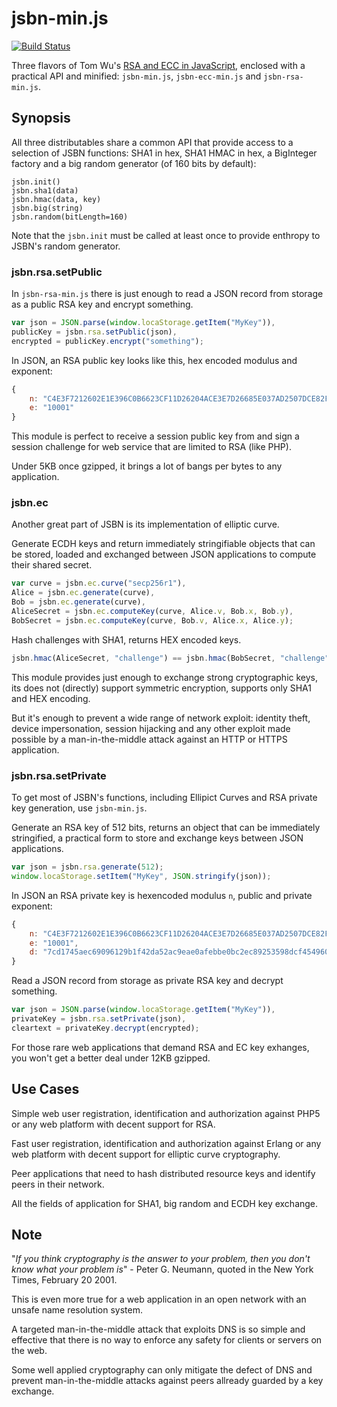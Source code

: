 jsbn-min.js
===
[![Build Status](https://travis-ci.org/laurentszyster/jsbn-min.js.svg)](https://travis-ci.org/laurentszyster/jsbn-min.js)

Three flavors of Tom Wu's [RSA and ECC in JavaScript](http://www-cs-students.stanford.edu/~tjw/jsbn/), enclosed with a practical API and minified: `jsbn-min.js`, `jsbn-ecc-min.js` and `jsbn-rsa-min.js`.

Synopsis
---
All three distributables share a common API that provide access to a selection of JSBN functions: SHA1 in hex, SHA1 HMAC in hex, a BigInteger factory and a big random generator (of 160 bits by default):

~~~
jsbn.init()
jsbn.sha1(data)
jsbn.hmac(data, key)
jsbn.big(string)
jsbn.random(bitLength=160)
~~~

Note that the `jsbn.init` must be called at least once to provide enthropy to JSBN's random generator.

### jsbn.rsa.setPublic

In `jsbn-rsa-min.js` there is just enough to read a JSON record from storage as a public RSA key and encrypt something.

~~~javascript
var json = JSON.parse(window.locaStorage.getItem("MyKey")),
publicKey = jsbn.rsa.setPublic(json),
encrypted = publicKey.encrypt("something");
~~~

In JSON, an RSA public key looks like this, hex encoded modulus and exponent:

~~~javascript
{
    n: "C4E3F7212602E1E396C0B6623CF11D26204ACE3E7D26685E037AD2507DCE82FC28F2D5F8A67FC3AFAB89A6D818D1F4C28CFA548418BD9F8E7426789A67E73E41",
    e: "10001"
}
~~~

This module is perfect to receive a session public key from and sign a session challenge for web service that are limited to RSA (like PHP).

Under 5KB once gzipped, it brings a lot of bangs per bytes to any application.

### jsbn.ec

Another great part of JSBN is its implementation of elliptic curve.

Generate ECDH keys and return immediately stringifiable objects that can be stored, loaded and exchanged between JSON applications to compute their shared secret.

~~~javascript
var curve = jsbn.ec.curve("secp256r1"),
Alice = jsbn.ec.generate(curve),
Bob = jsbn.ec.generate(curve),
AliceSecret = jsbn.ec.computeKey(curve, Alice.v, Bob.x, Bob.y),
BobSecret = jsbn.ec.computeKey(curve, Bob.v, Alice.x, Alice.y);
~~~

Hash challenges with SHA1, returns HEX encoded keys.

~~~javascript
jsbn.hmac(AliceSecret, "challenge") == jsbn.hmac(BobSecret, "challenge");
~~~

This module provides just enough to exchange strong cryptographic keys, its does not (directly) support symmetric encryption, supports only SHA1 and HEX encoding.

But it's enough to prevent a wide range of network exploit: identity theft, device impersonation, session hijacking and any other exploit made possible by a man-in-the-middle attack against an HTTP or HTTPS application. 

### jsbn.rsa.setPrivate

To get most of JSBN's functions, including Ellipict Curves and RSA private key generation, use `jsbn-min.js`.

Generate an RSA key of 512 bits, returns an object that can be immediately stringified, a practical form to store and exchange keys between JSON applications.

~~~javascript
var json = jsbn.rsa.generate(512);
window.locaStorage.setItem("MyKey", JSON.stringify(json));
~~~

In JSON an RSA private key is hexencoded modulus `n`, public and private exponent:

~~~javascript
{
    n: "C4E3F7212602E1E396C0B6623CF11D26204ACE3E7D26685E037AD2507DCE82FC28F2D5F8A67FC3AFAB89A6D818D1F4C28CFA548418BD9F8E7426789A67E73E41",
    e: "10001",
    d: "7cd1745aec69096129b1f42da52ac9eae0afebbe0bc2ec89253598dcf454960e3e5e4ec9f8c87202b986601dd167253ee3fb3fa047e14f1dfd5ccd37e931b29d"
}
~~~

Read a JSON record from storage as private RSA key and decrypt something.

~~~javascript
var json = JSON.parse(window.locaStorage.getItem("MyKey")),
privateKey = jsbn.rsa.setPrivate(json),
cleartext = privateKey.decrypt(encrypted);
~~~

For those rare web applications that demand RSA and EC key exhanges, you won't get a better deal under 12KB gzipped.

Use Cases
---
Simple web user registration, identification and authorization against PHP5 or any web platform with decent support for RSA.

Fast user registration, identification and authorization against Erlang or any web platform with decent support for elliptic curve cryptography.

Peer applications that need to hash distributed resource keys and identify peers in their network.

All the fields of application for SHA1, big random and ECDH key exchange.

Note
---
"*If you think cryptography is the answer to your problem, then you don't know what your problem is*" - Peter G. Neumann, quoted in the New York Times, February 20 2001.

This is even more true for a web application in an open network with an unsafe name resolution system.

A targeted man-in-the-middle attack that exploits DNS is so simple and effective that there is no way to enforce any safety for clients or servers on the web.

Some well applied cryptography can only mitigate the defect of DNS and prevent man-in-the-middle attacks against peers allready guarded by a key exchange.